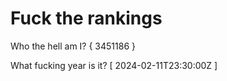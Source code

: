 # Fuck the rankings

Who the hell am I?
{ 3451186 }

What fucking year is it?
[ 2024-02-11T23:30:00Z ]
